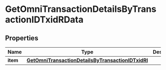 

# GetOmniTransactionDetailsByTransactionIDTxidRData


## Properties

| Name | Type | Description | Notes |
|------------ | ------------- | ------------- | -------------|
|**item** | [**GetOmniTransactionDetailsByTransactionIDTxidRI**](GetOmniTransactionDetailsByTransactionIDTxidRI.md) |  |  |



